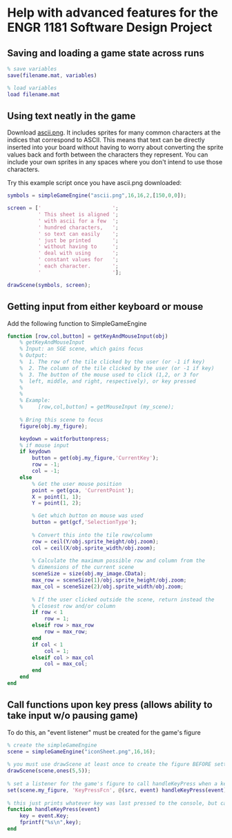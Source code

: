# Help with advanced features for the ENGR 1181 Software Design Project

## Saving and loading a game state across runs

```MATLAB
% save variables
save(filename.mat, variables)

% load variables
load filename.mat
```

## Using text neatly in the game

Download [ascii.png](./ascii.png). It includes sprites for many common characters at the indices that correspond to ASCII.
This means that text can be directly inserted into your board without having to worry about converting the sprite values back
and forth between the characters they represent. You can include your own sprites in any spaces where you don't intend to use
those characters.

Try this example script once you have ascii.png downloaded:

```MATLAB
symbols = simpleGameEngine("ascii.png",16,16,2,[150,0,0]);

screen = ['                       ';
          ' This sheet is aligned ';
          ' with ascii for a few  ';
          ' hundred characters,   ';
          ' so text can easily    ';
          ' just be printed       ';
          ' without having to     ';
          ' deal with using       ';
          ' constant values for   ';
          ' each character.       ';
          '                       '];

drawScene(symbols, screen);
```

## Getting input from either keyboard or mouse

Add the following function to SimpleGameEngine

```MATLAB
function [row,col,button] = getKeyAndMouseInput(obj)
    % getKeyAndMouseInput
    % Input: an SGE scene, which gains focus
    % Output:
    %  1. The row of the tile clicked by the user (or -1 if key)
    %  2. The column of the tile clicked by the user (or -1 if key)
    %  3. The button of the mouse used to click (1,2, or 3 for
    %  left, middle, and right, respectively), or key pressed
    % 
    % 
    % Example:
    %     [row,col,button] = getMouseInput (my_scene);
            
    % Bring this scene to focus
    figure(obj.my_figure);

    keydown = waitforbuttonpress;
    % if mouse input
    if keydown
        button = get(obj.my_figure,'CurrentKey');
        row = -1;
        col = -1;
    else
        % Get the user mouse position
        point = get(gca, 'CurrentPoint');
        X = point(1, 1);
        Y = point(1, 2);

        % Get which button on mouse was used
        button = get(gcf,'SelectionType');
                
        % Convert this into the tile row/column
        row = ceil(Y/obj.sprite_height/obj.zoom);
        col = ceil(X/obj.sprite_width/obj.zoom);
                
        % Calculate the maximum possible row and column from the
        % dimensions of the current scene
        sceneSize = size(obj.my_image.CData);
        max_row = sceneSize(1)/obj.sprite_height/obj.zoom;
        max_col = sceneSize(2)/obj.sprite_width/obj.zoom;
                
        % If the user clicked outside the scene, return instead the
        % closest row and/or column
        if row < 1
            row = 1;
        elseif row > max_row
            row = max_row;
        end
        if col < 1
            col = 1;
        elseif col > max_col
            col = max_col;
        end
    end
end
```

## Call functions upon key press (allows ability to take input w/o pausing game)

To do this, an "event listener" must be created for the game's figure

```MATLAB
% create the simpleGameEngine
scene = simpleGameEngine("iconSheet.png",16,16);
 
% you must use drawScene at least once to create the figure BEFORE setting up the listener
drawScene(scene,ones(5,5));
 
% set a listener for the game's figure to call handleKeyPress when a key is pressed
set(scene.my_figure, 'KeyPressFcn', @(src, event) handleKeyPress(event));
 
% this just prints whatever key was last pressed to the console, but can be anything
function handleKeyPress(event)
    key = event.Key;
    fprintf("%s\n",key);
end
```
